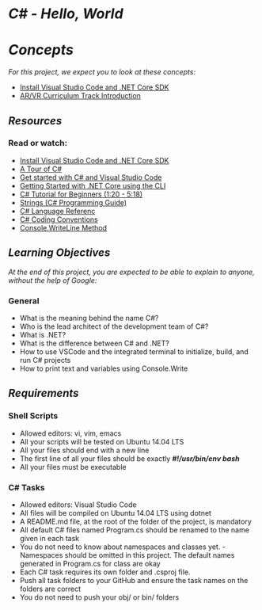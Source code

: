 # ***C# - Hello, World***

# ***Concepts***
*For this project, we expect you to look at these concepts:*

- [Install Visual Studio Code and .NET Core SDK](https://intranet.atlasschool.com/concepts/927)
- [AR/VR Curriculum Track Introduction](https://intranet.atlasschool.com/concepts/928)

## ***Resources***
### Read or watch:

- [Install Visual Studio Code and .NET Core SDK]()
- [A Tour of C#](https://learn.microsoft.com/en-us/dotnet/csharp/tour-of-csharp/)
- [Get started with C# and Visual Studio Code](https://learn.microsoft.com/en-us/dotnet/core/tutorials/with-visual-studio-code?pivots=dotnet-8-0)
- [Getting Started with .NET Core using the CLI](https://learn.microsoft.com/en-us/dotnet/core/tutorials/with-visual-studio-code?pivots=dotnet-8-0)
- [C# Tutorial for Beginners (1:20 - 5:18)](https://www.youtube.com/watch?v=gfkTfcpWqAY&feature=youtu.be&t=1m20s)
- [Strings (C# Programming Guide)](https://learn.microsoft.com/en-us/dotnet/csharp/programming-guide/strings/)
- [C# Language Referenc](https://learn.microsoft.com/en-us/dotnet/csharp/language-reference/)
- [C# Coding Conventions](https://learn.microsoft.com/en-us/dotnet/csharp/fundamentals/coding-style/coding-conventions)
- [Console.WriteLine Method](https://learn.microsoft.com/en-us/dotnet/api/system.console.writeline?view=netframework-4.8)

## ***Learning Objectives***
*At the end of this project, you are expected to be able to explain to anyone, without the help of Google:*

### General
- What is the meaning behind the name C#?
- Who is the lead architect of the development team of C#?
- What is .NET?
- What is the difference between C# and .NET?
- How to use VSCode and the integrated terminal to initialize, build, and run C# projects
- How to print text and variables using Console.Write

## ***Requirements***
### Shell Scripts
- Allowed editors: vi, vim, emacs
- All your scripts will be tested on Ubuntu 14.04 LTS
- All your files should end with a new line
- The first line of all your files should be exactly 
  ***#!/usr/bin/env bash***
- All your files must be executable

### C# Tasks
- Allowed editors: Visual Studio Code
- All files will be compiled on Ubuntu 14.04 LTS using      dotnet
- A README.md file, at the root of the folder of the project, is mandatory
- All default C# files named Program.cs should be renamed to the name given in each task
- You do not need to know about namespaces and classes yet. - Namespaces should be omitted in this project. The default names generated in Program.cs for class are okay
- Each C# task requires its own folder and .csproj file. 
- Push all task folders to your GitHub and ensure the task names on the folders are correct
- You do not need to push your obj/ or bin/ folders
